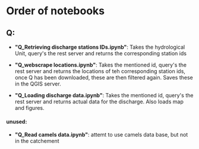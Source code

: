 # Order of notebooks

## Q:

- **"Q_Retrieving discharge stations IDs.ipynb"**: Takes the hydrological Unit, query's  the rest server and returns the corresponding station ids

- **"Q_webscrape locations.ipynb"**: Takes the mentioned id, query's  the rest server and returns the locations of teh corresponding station ids, once Q has been downloaded, these are then filtered again. Saves these in the QGIS server. 

- **"Q_Loading discharge data.ipynb"**: Takes the mentioned id, query's  the rest server and returns actual data for the discharge. Also loads map and figures.






#### unused:

- **"Q_Read camels data.ipynb"**: attemt to use camels data base, but not in the catchement